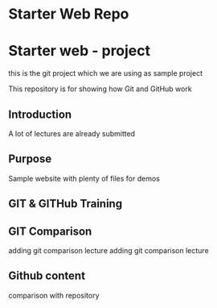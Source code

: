 # Starter Web Repo
# Starter web - project

this is the git project which we are using as sample project

This repository is for showing how Git and GitHub work

## Introduction
A lot of lectures are already submitted

## Purpose

Sample website with plenty of files for demos

## GIT & GITHub Training

## GIT Comparison
adding git comparison lecture
adding git comparison lecture

## Github content
comparison with repository
